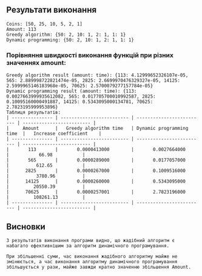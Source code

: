 ## Результати виконання

    Coins: [50, 25, 10, 5, 2, 1]
    Amount: 113
    Greedy algorithm: {50: 2, 10: 1, 2: 1, 1: 1}
    Dynamic programming: {50: 2, 10: 1, 2: 1, 1: 1}

### Порівняння швидкості виконання функцій при різних значеннях amount:

    Greedy algorithm result (amount: time): {113: 4.12999652326107e-05, 565: 2.889998722821474e-05, 2825: 2.6699970476329327e-05, 14125: 2.5999965146183968e-05, 70625: 2.5700079277157784e-05}
    Dynamic programming result (amount: time): {113: 0.0027663999935612082, 565: 0.017705700010992587, 2825: 0.10095160000491887, 14125: 0.5343095000134781, 70625: 2.7823195999953896}
    Таблиця результатів:
    | --------------- | ------------------------- | ------------------------- | ------------------------- |
    |     Amount      |   Greedy algorithm time   | Dynamic programming time  |   Increase coefficient    |
    | --------------- | ------------------------- | ------------------------- | ------------------------- |
    |       113       |       0.0000413000        |       0.0027664000        |           66.98           |
    |       565       |       0.0000289000        |       0.0177057000        |          612.65           |
    |      2825       |       0.0000267000        |       0.1009516000        |          3780.96          |
    |      14125      |       0.0000260000        |       0.5343095000        |         20550.39          |
    |      70625      |       0.0000257001        |       2.7823196000        |         108261.13         |
    | --------------- | ------------------------- | ------------------------- | ------------------------- |

## Висновки

    З результатів виконання програми видно, що жадібний алгоритм є набагато ефективнішим за алгоритм динамічного програмування.

    При збільшенні суми, час виконання жадібного алгоритму майже не змінюється, а час виконання алгоритму динамічного програмування збільшується у рази, майже завжди кратно значенню збільшення Amount.
